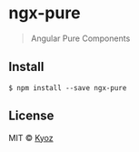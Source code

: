 # ngx-pure 

> Angular Pure Components

## Install

```
$ npm install --save ngx-pure 
```

## License

MIT © [Kyoz](mailto:banminkyoz@gmail.com)
